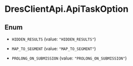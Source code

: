 # DresClientApi.ApiTaskOption

## Enum


* `HIDDEN_RESULTS` (value: `"HIDDEN_RESULTS"`)

* `MAP_TO_SEGMENT` (value: `"MAP_TO_SEGMENT"`)

* `PROLONG_ON_SUBMISSION` (value: `"PROLONG_ON_SUBMISSION"`)


